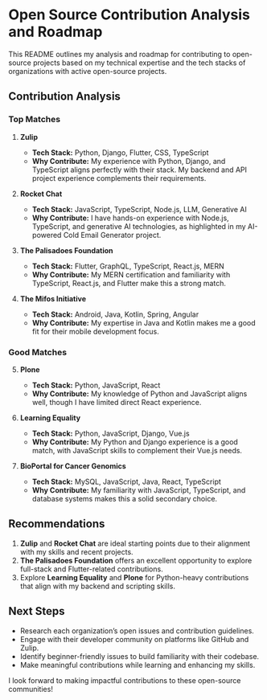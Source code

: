 # Open Source Contribution Analysis and Roadmap

This README outlines my analysis and roadmap for contributing to open-source projects based on my technical expertise and the tech stacks of organizations with active open-source projects.

## Contribution Analysis

### Top Matches
1. **Zulip**
   - **Tech Stack:** Python, Django, Flutter, CSS, TypeScript
   - **Why Contribute:** My experience with Python, Django, and TypeScript aligns perfectly with their stack. My backend and API project experience complements their requirements.

2. **Rocket Chat**
   - **Tech Stack:** JavaScript, TypeScript, Node.js, LLM, Generative AI
   - **Why Contribute:** I have hands-on experience with Node.js, TypeScript, and generative AI technologies, as highlighted in my AI-powered Cold Email Generator project.

3. **The Palisadoes Foundation**
   - **Tech Stack:** Flutter, GraphQL, TypeScript, React.js, MERN
   - **Why Contribute:** My MERN certification and familiarity with TypeScript, React.js, and Flutter make this a strong match.

4. **The Mifos Initiative**
   - **Tech Stack:** Android, Java, Kotlin, Spring, Angular
   - **Why Contribute:** My expertise in Java and Kotlin makes me a good fit for their mobile development focus.

### Good Matches
5. **Plone**
   - **Tech Stack:** Python, JavaScript, React
   - **Why Contribute:** My knowledge of Python and JavaScript aligns well, though I have limited direct React experience.

6. **Learning Equality**
   - **Tech Stack:** Python, JavaScript, Django, Vue.js
   - **Why Contribute:** My Python and Django experience is a good match, with JavaScript skills to complement their Vue.js needs.

7. **BioPortal for Cancer Genomics**
   - **Tech Stack:** MySQL, JavaScript, Java, React, TypeScript
   - **Why Contribute:** My familiarity with JavaScript, TypeScript, and database systems makes this a solid secondary choice.

## Recommendations
1. **Zulip** and **Rocket Chat** are ideal starting points due to their alignment with my skills and recent projects.
2. **The Palisadoes Foundation** offers an excellent opportunity to explore full-stack and Flutter-related contributions.
3. Explore **Learning Equality** and **Plone** for Python-heavy contributions that align with my backend and scripting skills.

## Next Steps
- Research each organization’s open issues and contribution guidelines.
- Engage with their developer community on platforms like GitHub and Zulip.
- Identify beginner-friendly issues to build familiarity with their codebase.
- Make meaningful contributions while learning and enhancing my skills.

I look forward to making impactful contributions to these open-source communities!
